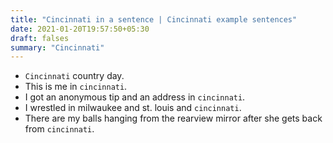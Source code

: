 ```yaml
---
title: "Cincinnati in a sentence | Cincinnati example sentences"
date: 2021-01-20T19:57:50+05:30
draft: falses
summary: "Cincinnati"
---
```

- `Cincinnati` country day.
- This is me in `cincinnati`.
- I got an anonymous tip and an address in `cincinnati`.
- I wrestled in milwaukee and st. louis and `cincinnati`.
- There are my balls hanging from the rearview mirror after she gets back from `cincinnati`.
                 
